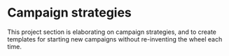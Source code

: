 # Campaign strategies

This project section is elaborating on campaign strategies, and to create templates for starting new campaigns without re-inventing the wheel each time.